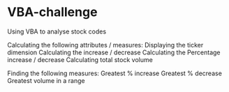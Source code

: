 # VBA-challenge
Using VBA to analyse stock codes

Calculating the following attributes / measures:
    Displaying the ticker dimension
    Calculating the increase / decrease
    Calculating the Percentage increase / decrease
    Calculating total stock volume

Finding the following measures:
    Greatest % increase
    Greatest % decrease
    Greatest volume in a range
